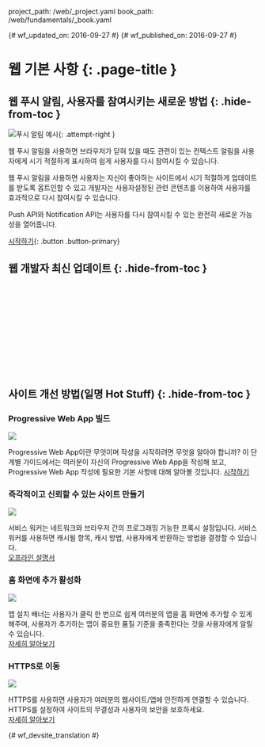 project_path: /web/_project.yaml
book_path: /web/fundamentals/_book.yaml

{# wf_updated_on: 2016-09-27 #}
{# wf_published_on: 2016-09-27 #}

<style>
nav.devsite-page-nav, .devsite-rating-container, .page-title {display:none;}
</style>

# 웹 기본 사항 {: .page-title }

## 웹 푸시 알림, 사용자를 참여시키는 새로운 방법 {: .hide-from-toc  }

![푸시 알림 예시](/web/images/common/push-notification-16x9.png){: .attempt-right }

웹 푸시 알림을 사용하면
브라우저가 닫혀 있을 때도 관련이 있는 컨텍스트 알림을 사용자에게 시기 적절하게 표시하여
쉽게 사용자를 다시 참여시킬 수 있습니다.

웹 푸시 알림을 사용하면 사용자는 자신이 좋아하는 사이트에서 시기 적절하게 업데이트를 받도록 옵트인할 수 있고
개발자는 사용자설정된 관련 콘텐츠를 이용하여 사용자를 효과적으로
다시 참여시킬 수 있습니다.

Push API와 Notification API는 사용자를 다시 참여시킬 수 있는
완전히 새로운 가능성을 열어줍니다.

[시작하기](engage-and-retain/push-notifications/){: .button .button-primary}

## 웹 개발자 최신 업데이트 {: .hide-from-toc }

<div class="video-wrapper">
  <iframe class="devsite-embedded-youtube-video" data-video-id="YEbtvKPvTYE"
          data-autohide="1" data-showinfo="0" frameborder="0" allowfullscreen>
  </iframe>
</div>

<div class="feed hfeed" data-limit="2">
  <a href="https://google-developers.appspot.com/web/updates/rss.xml"></a>
  <article class="hentry">
    <a class="link"><header></header></a>
    <article class="entry-content" data-truncate="50w"></article>
    <div>
      <a class="link"><time class="updated published"></time></a>
    </div>
  </article>
</div>

<div class="clearfix"></div>

## 사이트 개선 방법(일명 Hot Stuff) {: .hide-from-toc }

<div class="attempt-left">
  <h3 class="hide-from-toc">Progressive Web App 빌드</h3>
  <img src="/web/fundamentals/images/ic_important_devices_black_48dp.png" class="devsite-landing-row-item-image">
  <p>
    Progressive Web App이란 무엇이며 작성을 시작하려면
    무엇을 알아야 합니까? 이 단계별 가이드에서는 여러분이 자신의
    Progressive Web App을 작성해 보고,
    Progressive Web App 작성에 필요한 기본 사항에 대해 알아볼 것입니다.
    <a href="/web/fundamentals/getting-started/codelabs/your-first-pwapp/">시작하기</a>
  </p>
</div>
<div class="attempt-right">
  <h3 class="hide-from-toc">즉각적이고 신뢰할 수 있는 사이트 만들기</h3>
  <img src="/web/fundamentals/images/ic_thumb_up_black_48dp.png" class="devsite-landing-row-item-image">
  <p>
    서비스 워커는 네트워크와 브라우저 간의 프로그래밍 가능한 프록시
    설정입니다. 서비스 워커를 사용하면
    캐시될 항목, 캐시 방법, 사용자에게 반환하는 방법을 결정할 수 있습니다.<br>
    <a href="/web/fundamentals/instant-and-offline/offline-cookbook/">오프라인 설명서</a>
  </p>
</div>
<div class="clearfix"></div>
<div class="attempt-left">
  <h3 class="hide-from-toc">홈 화면에 추가 활성화</h3>
  <img src="/web/fundamentals/images/ic_home_black_48dp.png" class="devsite-landing-row-item-image">
  <p>
    앱 설치 배너는 사용자가 클릭 한 번으로
    쉽게 여러분의 앱을 홈 화면에 추가할 수 있게 해주며,
    사용자가 추가하는 앱이 중요한 품질 기준을 충족한다는 것을 사용자에게 알릴 수 있습니다.<br>
    <a href="/web/fundamentals/engage-and-retain/app-install-banners/">자세히 알아보기</a>
  </p>
</div>
<div class="attempt-right">
  <h3 class="hide-from-toc">HTTPS로 이동</h3>
  <img src="/web/fundamentals/images/ic_https_black_48dp.png" class="devsite-landing-row-item-image">
  <p>
    HTTPS를 사용하면 사용자가 여러분의 웹사이트/앱에 안전하게 연결할 수 있습니다. HTTPS를 설정하여
    사이트의 무결성과 사용자의 보안을
    보호하세요.<br>
    <a href="/web/fundamentals/security/encrypt-in-transit/why-https">자세히 알아보기</a>
  </p>
</div>


{# wf_devsite_translation #}
